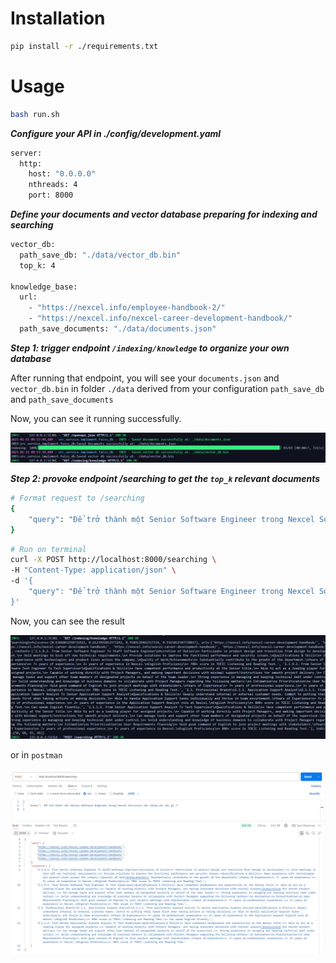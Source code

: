 # Installation

```bash
pip install -r ./requirements.txt
```

# Usage

```bash
bash run.sh
```

***Configure your API in ./config/development.yaml***
```bash
server:
  http:
    host: "0.0.0.0"
    nthreads: 4
    port: 8000
```
***Define your documents and vector database preparing for indexing and searching***
```bash
vector_db:
  path_save_db: "./data/vector_db.bin"
  top_k: 4

knowledge_base:
  url:
    - "https://nexcel.info/employee-handbook-2/"
    - "https://nexcel.info/nexcel-career-development-handbook/"
  path_save_documents: "./data/documents.json"
```

***Step 1: trigger endpoint `/indexing/knowledge` to organize your own database***

After running that endpoint, you will see your `documents.json` and `vector_db.bin` in folder `./data` derived from your configuration `path_save_db` and `path_save_documents`

Now, you can see it running successfully.

![Alt Text](./image/indexing.png)

***Step 2: provoke endpoint /searching to get the `top_k` relevant documents***

```bash
# Format request to /searching
{
    "query": "Để trở thành một Senior Software Engineer trong Nexcel Solutions cần những yêu cầu gì ?"
}
```

```bash
# Run on terminal
curl -X POST http://localhost:8000/searching \
-H "Content-Type: application/json" \
-d '{
    "query": "Để trở thành một Senior Software Engineer trong Nexcel Solutions cần những yêu cầu gì ?"
}'
```

Now, you can see the result

![Alt Text](./image/searching.png)

or in `postman`

![Alt Text](./image/postman_searching.png)

